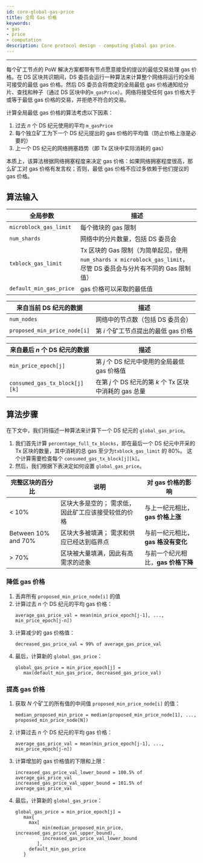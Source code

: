 ```yaml
---
id: core-global-gas-price
title: 全局 Gas 价格
keywords: 
- gas 
- price
- computation
description: Core protocol design - computing global gas price.
---
```


---
每个矿工节点的 PoW 解决方案都带有节点愿意接受的提议的最低交易处理 gas 价格。在 DS 区块共识期间，DS 委员会运行一种算法来计算整个网络将运行的全局可接受的最低 gas 价格。然后 DS 委员会将商定的全局最低 gas 价格通知给分片、查找和种子（通过 DS 区块中的`m_gasPrice`）。网络将接受任何 gas 价格大于或等于最低 gas 价格的交易，并拒绝不符合的交易。

计算全局最低 gas 价格的算法考虑以下因素：

1. 过去 _n_ 个 DS 纪元使用的平均 `m_gasPrice`
2. 每个独立矿工为下一个 DS 纪元提出的 gas 价格的平均值（防止价格上涨是必要的）
3. 上一个 DS 纪元的网络拥塞趋势（即 Tx 区块中实际消耗的 gas）

本质上，该算法根据网络拥塞程度来决定 gas 价格：如果网络拥塞程度很高，那么矿工对 gas 价格有发言权；否则，最低 gas 价格不应过多依赖于他们提议的 gas 价格。

## 算法输入

| 全局参数 | 描述                                                |
|------------------------|-------------------------------------------------------------|
| `microblock_gas_limit` | 每个微块的 gas 限制                             |
| `num_shards`           | 网络中的分片数量，包括 DS 委员会 |
| `txblock_gas_limit`    | Tx 区块的 Gas 限制（为简单起见，使用 `num_shards x microblock_gas_limit`，尽管 DS 委员会与分片有不同的 Gas 限制值） |
| `default_min_gas_price` | gas 价格可以采取的最低值              |

| 来自当前 DS 纪元的数据 | 描述                                                |
|------------------------------|-------------------------------------------------------------|
| `num_nodes`                  | 网络中的节点数（包括 DS 委员会） |
| `proposed_min_price_node[i]` | 第 _i_ 个矿工节点提出的最低 gas 价格        |
 
| 来自最后 _n_ 个 DS 纪元的数据 | 描述                                                   |
|-------------------------------|------------------------------------------------------------------|
| `min_price_epoch[j]`          | 第 _j_ 个 DS 纪元中使用的全局最低 gas 价格值       |
| `consumed_gas_tx_block[j][k]` | 在第 _j_ 个 DS 纪元的第 _k_ 个 Tx 区块中消耗的 gas 总量 |

## 算法步骤

在下文中，我们将描述一种算法来计算下一个 DS 纪元的 `global_gas_price`。

1. 我们首先计算 `percentage_full_tx_blocks`，即在最后一个 DS 纪元中开采的 Tx 区块的数量，其中消耗的总 gas 至少为`txblock_gas_limit` 的 80%。 这个计算需要检查每个 `consumed_gas_tx_block[j][k]`。
2. 然后，我们根据下表决定如何设置 `global_gas_price`。

| 完整区块的百分比| 说明 | 对 gas 价格的影响|
|----------------------------|-------------------------------------------------------------------------------------|-------------|
| < 10%                      | 区块大多是空的； 需求低，因此矿工应该接受较低的价格 | 与上一纪元相比，**gas 价格上涨**
| Between 10% and 70%        | 区块大多被填满； 需求和供应已经达到临界点                 | 与前一纪元相比，**gas 格没有变化**
| > 70%                      | 区块被大量填满，因此有高需求的迹象                 | 与前一个纪元相比，**gas 价格下降**

### 降低 gas 价格

1. 丢弃所有 `proposed_min_price_node[i]` 的值
2. 计算过去 _n_ 个 DS 纪元的平均 gas 价格：
   ```
   average_gas_price_val = mean(min_price_epoch[j-1], ..., min_price_epoch[j-n])
   ```
3. 计算减少的 gas 价格值：
   ```
   decreased_gas_price_val = 99% of average_gas_price_val
   ```
4. 最后，计算新的 `global_gas_price`：
   ```
   global_gas_price = min_price_epoch[j] =
      max(default_min_gas_price, decreased_gas_price_val)
   ```

### 提高 gas 价格

1. 获取 _N_ 个矿工的所有值的中间值 `proposed_min_price_node[i]` 的值：
   ```
   median_proposed_min_price = median(proposed_min_price_node[1], ..., proposed_min_price_node[N])
   ```
2. 计算过去 _n_ 个 DS 纪元的平均 gas 价格：
   ```
   average_gas_price_val = mean(min_price_epoch[j-1], ..., min_price_epoch[j-n])
   ```
3. 计算增加的 gas 价格值的下限和上限：
   ```
   increased_gas_price_val_lower_bound = 100.5% of average_gas_price_val
   increased_gas_price_val_upper_bound = 101.5% of average_gas_price_val
   ```
4. 最后，计算新的 `global_gas_price`：
   ```
   global_gas_price = min_price_epoch[j] =
      max{
      	max[
      	     min(median_proposed_min_price, increased_gas_price_val_upper_bound),
      	     increased_gas_price_val_lower_bound
      	   ],
      	default_min_gas_price
      }
   ```
